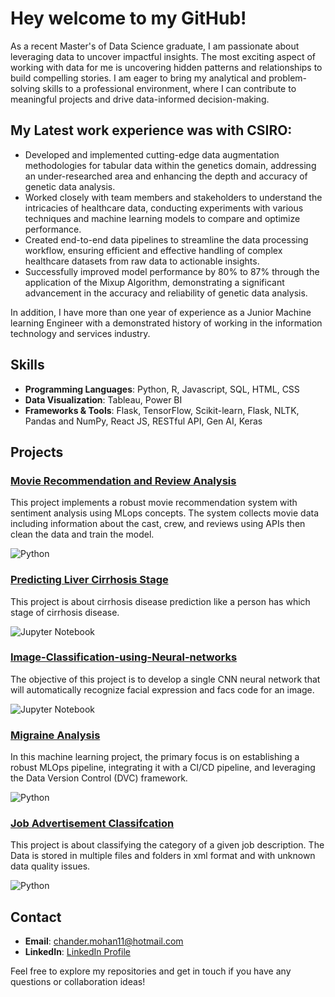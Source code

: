 # Hey welcome to my GitHub!

As a recent Master's of Data Science graduate, I am passionate about leveraging data to uncover impactful insights. The most exciting aspect of working with data for me is uncovering hidden patterns and relationships to build compelling stories. I am eager to bring my analytical and problem-solving skills to a professional environment, where I can contribute to meaningful projects and drive data-informed decision-making.

## My Latest work experience was with CSIRO:
-	Developed and implemented cutting-edge data augmentation methodologies for tabular data within the genetics domain, addressing an under-researched area and enhancing the depth and accuracy of genetic data analysis.
-	Worked closely with team members and stakeholders to understand the intricacies of healthcare data, conducting experiments with various techniques and machine learning models to compare and optimize performance.
-	Created end-to-end data pipelines to streamline the data processing workflow, ensuring efficient and effective handling of complex healthcare datasets from raw data to actionable insights.
-	Successfully improved model performance by 80% to 87% through the application of the Mixup Algorithm, demonstrating a significant advancement in the accuracy and reliability of genetic data analysis.

In addition, I have more than one year of experience as a Junior Machine learning Engineer with a demonstrated history of working in the information technology and services industry. 




## Skills
- **Programming Languages**: Python, R, Javascript, SQL, HTML, CSS
- **Data Visualization**: Tableau, Power BI
- **Frameworks & Tools**: Flask, TensorFlow, Scikit-learn, Flask, NLTK, Pandas and NumPy, React JS, RESTful API, Gen AI, Keras

## Projects
### [Movie Recommendation and Review Analysis](https://github.com/ChanderMohan27/Movie_Recommendation_And_Review_Analysis/)
This project implements a robust movie recommendation system with sentiment analysis using MLops concepts. The system collects movie data including information about the cast, crew, and reviews using APIs then clean the data and train the model.

![Python](https://img.shields.io/badge/Python-100000?style=for-the-badge&logo=python&logoColor=white)


### [Predicting Liver Cirrhosis Stage](https://github.com/ChanderMohan27/Machine-Learning-Project-Predictive-Modeling-)
This project is about cirrhosis disease prediction like a person has which stage of cirrhosis disease. 

![Jupyter Notebook](https://img.shields.io/badge/Jupyter%20Notebook-100000?style=for-the-badge&logo=jupyter&logoColor=white)

### [Image-Classification-using-Neural-networks](https://github.com/ChanderMohan27/Deep-Learning-CNN-)
The objective of this project is to develop a single CNN neural network that will automatically recognize facial expression and facs code for an image.

![Jupyter Notebook](https://img.shields.io/badge/Jupyter%20Notebook-100000?style=for-the-badge&logo=jupyter&logoColor=white)


### [Migraine Analysis](https://github.com/ChanderMohan27/Migraine_Analysis_Machine_Learnnig)
In this machine learning project, the primary focus is on establishing a robust MLOps pipeline, integrating it with a CI/CD pipeline, and leveraging the Data Version Control (DVC) framework.

![Python](https://img.shields.io/badge/Python-100000?style=for-the-badge&logo=python&logoColor=white)

### [Job Advertisement Classifcation ](https://github.com/ChanderMohan27/NLP-Project)
This project is about classifying the category of a given job description. The Data is stored in multiple files and folders in xml format and with unknown data quality issues.

![Python](https://img.shields.io/badge/Python-100000?style=for-the-badge&logo=python&logoColor=white)

## Contact
- **Email**: chander.mohan11@hotmail.com
- **LinkedIn**: [LinkedIn Profile](https://www.linkedin.com/in/chandermohan27)

Feel free to explore my repositories and get in touch if you have any questions or collaboration ideas!

<!--
**ChanderMohan27/ChanderMohan27** is a ✨ _special_ ✨ repository because its `README.md` (this file) appears on your GitHub profile.

Here are some ideas to get you started:

- 🔭 I’m currently working on ...
- 🌱 I’m currently learning ...
- 👯 I’m looking to collaborate on ...
- 🤔 I’m looking for help with ...
- 💬 Ask me about ...
- 📫 How to reach me: ...
- 😄 Pronouns: ...
- ⚡ Fun fact: ...
-->
